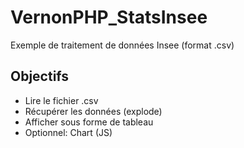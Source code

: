 # VernonPHP_StatsInsee
Exemple de traitement de données Insee (format .csv)

## Objectifs
- Lire le fichier .csv
- Récupérer les données (explode)
- Afficher sous forme de tableau
- Optionnel: Chart (JS)
